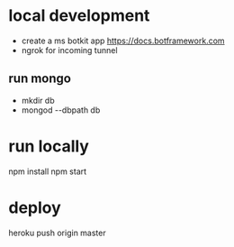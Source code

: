 # local development
- create a ms botkit app https://docs.botframework.com
- ngrok for incoming tunnel

## run mongo
- mkdir db
- mongod --dbpath db

# run locally
npm install
npm start

# deploy
heroku push origin master
